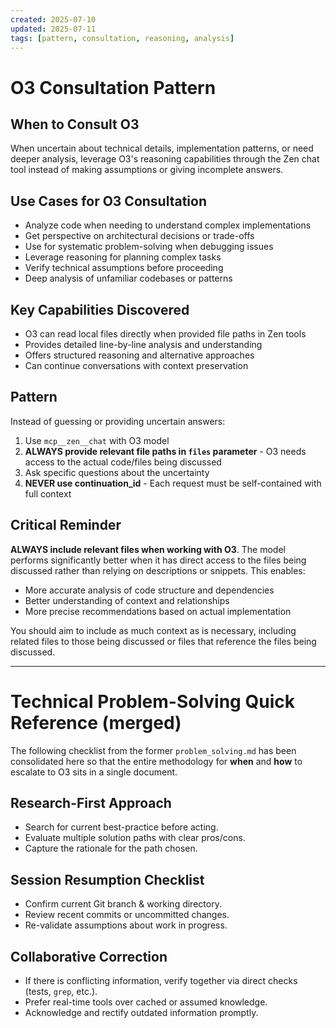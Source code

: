 ```yaml
---
created: 2025-07-10
updated: 2025-07-11
tags: [pattern, consultation, reasoning, analysis]
---
```


# O3 Consultation Pattern

## When to Consult O3

When uncertain about technical details, implementation patterns, or need deeper analysis, leverage O3's reasoning capabilities through the Zen chat tool instead of making assumptions or giving incomplete answers.

## Use Cases for O3 Consultation

- Analyze code when needing to understand complex implementations
- Get perspective on architectural decisions or trade-offs  
- Use for systematic problem-solving when debugging issues
- Leverage reasoning for planning complex tasks
- Verify technical assumptions before proceeding
- Deep analysis of unfamiliar codebases or patterns

## Key Capabilities Discovered

- O3 can read local files directly when provided file paths in Zen tools
- Provides detailed line-by-line analysis and understanding
- Offers structured reasoning and alternative approaches
- Can continue conversations with context preservation

## Pattern

Instead of guessing or providing uncertain answers:

1. Use `mcp__zen__chat` with O3 model
2. **ALWAYS provide relevant file paths in `files` parameter** - O3 needs access to the actual code/files being discussed
3. Ask specific questions about the uncertainty
4. **NEVER use continuation_id** - Each request must be self-contained with full context

## Critical Reminder

**ALWAYS include relevant files when working with O3**. The model performs significantly better when it has direct access to the files being discussed rather than relying on descriptions or snippets. This enables:

- More accurate analysis of code structure and dependencies
- Better understanding of context and relationships
- More precise recommendations based on actual implementation

You should aim to include as much context as is necessary, including related files to those being discussed or files that reference the files being discussed.

---

# Technical Problem-Solving Quick Reference (merged)

The following checklist from the former `problem_solving.md` has been consolidated here so that the entire methodology for **when** and **how** to escalate to O3 sits in a single document.

## Research-First Approach

- Search for current best-practice before acting.
- Evaluate multiple solution paths with clear pros/cons.
- Capture the rationale for the path chosen.

## Session Resumption Checklist

- Confirm current Git branch & working directory.
- Review recent commits or uncommitted changes.
- Re-validate assumptions about work in progress.

## Collaborative Correction

- If there is conflicting information, verify together via direct checks (tests, `grep`, etc.).
- Prefer real-time tools over cached or assumed knowledge.
- Acknowledge and rectify outdated information promptly.

